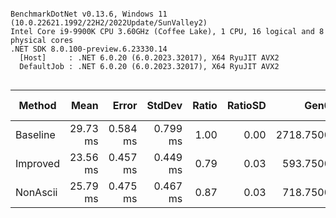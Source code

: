 ```

BenchmarkDotNet v0.13.6, Windows 11 (10.0.22621.1992/22H2/2022Update/SunValley2)
Intel Core i9-9900K CPU 3.60GHz (Coffee Lake), 1 CPU, 16 logical and 8 physical cores
.NET SDK 8.0.100-preview.6.23330.14
  [Host]     : .NET 6.0.20 (6.0.2023.32017), X64 RyuJIT AVX2
  DefaultJob : .NET 6.0.20 (6.0.2023.32017), X64 RyuJIT AVX2


```
|   Method |     Mean |    Error |   StdDev | Ratio | RatioSD |      Gen0 | Allocated | Alloc Ratio |
|--------- |---------:|---------:|---------:|------:|--------:|----------:|----------:|------------:|
| Baseline | 29.73 ms | 0.584 ms | 0.799 ms |  1.00 |    0.00 | 2718.7500 |   21.8 MB |        1.00 |
| Improved | 23.56 ms | 0.457 ms | 0.449 ms |  0.79 |    0.03 |  593.7500 |   4.85 MB |        0.22 |
| NonAscii | 25.79 ms | 0.475 ms | 0.467 ms |  0.87 |    0.03 |  718.7500 |   5.85 MB |        0.27 |
